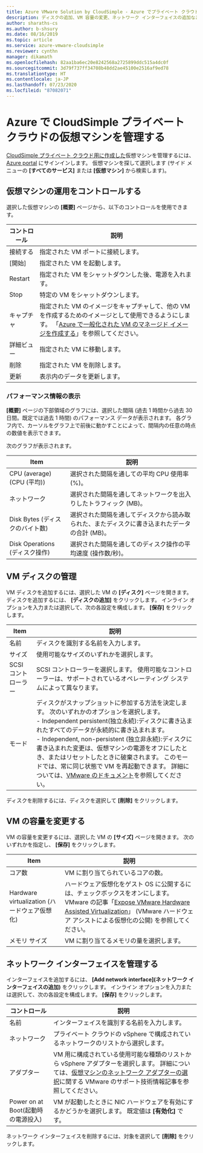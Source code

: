 ```yaml
---
title: Azure VMware Solution by CloudSimple - Azure でプライベート クラウド VM を管理する
description: ディスクの追加、VM 容量の変更、ネットワーク インターフェイスの追加など、Azure portal で CloudSimple プライベート クラウドVM を管理する方法について説明します
author: sharaths-cs
ms.author: b-shsury
ms.date: 08/16/2019
ms.topic: article
ms.service: azure-vmware-cloudsimple
ms.reviewer: cynthn
manager: dikamath
ms.openlocfilehash: 82aa1ba6ec20e8242568a2725899ddc515a4dc0f
ms.sourcegitcommit: 3d79f737ff34708b48dd2ae45100e2516af9ed78
ms.translationtype: HT
ms.contentlocale: ja-JP
ms.lasthandoff: 07/23/2020
ms.locfileid: "87082071"
---
```

# <a name="manage-your-cloudsimple-private-cloud-virtual-machines-in-azure"></a>Azure で CloudSimple プライベート クラウドの仮想マシンを管理する

[CloudSimple プライベート クラウド用に作成した](azure-create-vm.md)仮想マシンを管理するには、[Azure portal](https://portal.azure.com) にサインインします。 仮想マシンを探して選択します (サイド メニューの **[すべてのサービス]** または **[仮想マシン]** から検索します)。

## <a name="control-virtual-machine-operation"></a>仮想マシンの運用をコントロールする

選択した仮想マシンの **[概要]** ページから、以下のコントロールを使用できます。

| コントロール | 説明 |
| ------------ | ------------- |
| 接続する | 指定された VM ポートに接続します。  |
| [開始] | 指定された VM を起動します。  |
| Restart | 指定された VM をシャットダウンした後、電源を入れます。  |
| Stop | 特定の VM をシャットダウンします。  |
| キャプチャ | 指定された VM のイメージをキャプチャして、他の VM を作成するためのイメージとして使用できるようにします。 「[Azure で一般化された VM のマネージド イメージを作成する](../virtual-machines/windows/capture-image-resource.md)」を参照してください。   |
| 詳細ビュー | 指定された VM に移動します。  |
| 削除 | 指定された VM を削除します。  |
| 更新 | 表示内のデータを更新します。  |

### <a name="view-performance-information"></a>パフォーマンス情報の表示

**[概要]** ページの下部領域のグラフには、選択した間隔 (過去 1 時間から過去 30 日間。既定では過去 1 時間) のパフォーマンス データが表示されます。 各グラフ内で、カーソルをグラフ上で前後に動かすことによって、間隔内の任意の時点の数値を表示できます。

次のグラフが表示されます。

| Item | 説明 |
| ------------ | ------------- |
| CPU (average) (CPU (平均)) | 選択された間隔を通しての平均 CPU 使用率 (%)。   |
| ネットワーク | 選択された間隔を通してネットワークを出入りしたトラフィック (MB)。  |
| Disk Bytes (ディスクのバイト数) | 選択された間隔を通してディスクから読み取られた、またディスクに書き込まれたデータの合計 (MB)。  |
| Disk Operations (ディスク操作) | 選択された間隔を通してのディスク操作の平均速度 (操作数/秒)。 |

## <a name="manage-vm-disks"></a>VM ディスクの管理

VM ディスクを追加するには、選択した VM の **[ディスク]** ページを開きます。 ディスクを追加するには、 **[ディスクの追加]** をクリックします。 インライン オプションを入力または選択して、次の各設定を構成します。 **[保存]** をクリックします。

   | Item | 説明 |
   | ------------ | ------------- |
   | 名前 | ディスクを識別する名前を入力します。  |
   | サイズ | 使用可能なサイズのいずれかを選択します。  |
   | SCSI コントローラー | SCSI コントローラーを選択します。 使用可能なコントローラーは、サポートされているオペレーティング システムによって異なります。  |
   | モード | ディスクがスナップショットに参加する方法を決定します。 次のいずれかのオプションを選択します。 <br> - Independent persistent\(独立永続\):ディスクに書き込まれたすべてのデータが永続的に書き込まれます。<br> - Independent, non-persistent (独立非永続):ディスクに書き込まれた変更は、仮想マシンの電源をオフにしたとき、またはリセットしたときに破棄されます。  このモードでは、常に同じ状態で VM を再起動できます。 詳細については、[VMware のドキュメント](https://docs.vmware.com/en/VMware-vSphere/6.5/com.vmware.vsphere.vm_admin.doc/GUID-8B6174E6-36A8-42DA-ACF7-0DA4D8C5B084.html)を参照してください。 |

ディスクを削除するには、ディスクを選択して **[削除]** をクリックします。

## <a name="change-the-capacity-of-the-vm"></a>VM の容量を変更する

VM の容量を変更するには、選択した VM の **[サイズ]** ページを開きます。 次のいずれかを指定し、 **[保存]** をクリックします。

| Item | 説明 |
| ------------ | ------------- |
| コア数 | VM に割り当てられているコアの数。  |
| Hardware virtualization (ハードウェア仮想化) | ハードウェア仮想化をゲスト OS に公開するには、チェックボックスをオンにします。 VMware の記事「[Expose VMware Hardware Assisted Virtualization](https://docs.vmware.com/en/VMware-vSphere/6.5/com.vmware.vsphere.vm_admin.doc/GUID-2A98801C-68E8-47AF-99ED-00C63E4857F6.html)」 (VMware ハードウェア アシストによる仮想化の公開) を参照してください。 |
| メモリ サイズ | VM に割り当てるメモリの量を選択します。  

## <a name="manage-network-interfaces"></a>ネットワーク インターフェイスを管理する

インターフェイスを追加するには、 **[Add network interface]\(ネットワーク インターフェイスの追加\)** をクリックします。 インライン オプションを入力または選択して、次の各設定を構成します。 **[保存]** をクリックします。

   | コントロール | 説明 |
   | ------------ | ------------- |
   | 名前 | インターフェイスを識別する名前を入力します。  |
   | ネットワーク | プライベート クラウドの vSphere で構成されているネットワークのリストから選択します。  |
   | アダプター | VM 用に構成されている使用可能な種類のリストから vSphere アダプターを選択します。 詳細については、[仮想マシンのネットワーク アダプターの選択](https://kb.vmware.com/s/article/1001805)に関する VMware のサポート技術情報記事を参照してください。 |
   | Power on at Boot\(起動時の電源投入\) | VM が起動したときに NIC ハードウェアを有効にするかどうかを選択します。 既定値は **[有効化]** です。 |

ネットワーク インターフェイスを削除するには、対象を選択して **[削除]** をクリックします。
